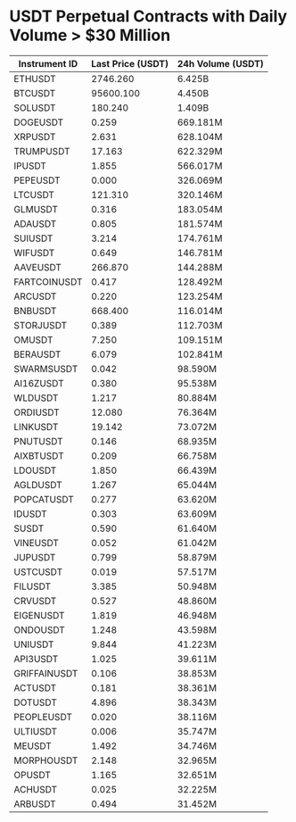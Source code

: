 # USDT Perpetual Contracts with Daily Volume > $30 Million

| Instrument ID | Last Price (USDT) | 24h Volume (USDT) |
|---------------|-------------------|-------------------|
| ETHUSDT | 2746.260 | 6.425B |
| BTCUSDT | 95600.100 | 4.450B |
| SOLUSDT | 180.240 | 1.409B |
| DOGEUSDT | 0.259 | 669.181M |
| XRPUSDT | 2.631 | 628.104M |
| TRUMPUSDT | 17.163 | 622.329M |
| IPUSDT | 1.855 | 566.017M |
| PEPEUSDT | 0.000 | 326.069M |
| LTCUSDT | 121.310 | 320.146M |
| GLMUSDT | 0.316 | 183.054M |
| ADAUSDT | 0.805 | 181.574M |
| SUIUSDT | 3.214 | 174.761M |
| WIFUSDT | 0.649 | 146.781M |
| AAVEUSDT | 266.870 | 144.288M |
| FARTCOINUSDT | 0.417 | 128.492M |
| ARCUSDT | 0.220 | 123.254M |
| BNBUSDT | 668.400 | 116.014M |
| STORJUSDT | 0.389 | 112.703M |
| OMUSDT | 7.250 | 109.151M |
| BERAUSDT | 6.079 | 102.841M |
| SWARMSUSDT | 0.042 | 98.590M |
| AI16ZUSDT | 0.380 | 95.538M |
| WLDUSDT | 1.217 | 80.884M |
| ORDIUSDT | 12.080 | 76.364M |
| LINKUSDT | 19.142 | 73.072M |
| PNUTUSDT | 0.146 | 68.935M |
| AIXBTUSDT | 0.209 | 66.758M |
| LDOUSDT | 1.850 | 66.439M |
| AGLDUSDT | 1.267 | 65.044M |
| POPCATUSDT | 0.277 | 63.620M |
| IDUSDT | 0.303 | 63.609M |
| SUSDT | 0.590 | 61.640M |
| VINEUSDT | 0.052 | 61.042M |
| JUPUSDT | 0.799 | 58.879M |
| USTCUSDT | 0.019 | 57.517M |
| FILUSDT | 3.385 | 50.948M |
| CRVUSDT | 0.527 | 48.860M |
| EIGENUSDT | 1.819 | 46.948M |
| ONDOUSDT | 1.248 | 43.598M |
| UNIUSDT | 9.844 | 41.223M |
| API3USDT | 1.025 | 39.611M |
| GRIFFAINUSDT | 0.106 | 38.853M |
| ACTUSDT | 0.181 | 38.361M |
| DOTUSDT | 4.896 | 38.343M |
| PEOPLEUSDT | 0.020 | 38.116M |
| ULTIUSDT | 0.006 | 35.747M |
| MEUSDT | 1.492 | 34.746M |
| MORPHOUSDT | 2.148 | 32.965M |
| OPUSDT | 1.165 | 32.651M |
| ACHUSDT | 0.025 | 32.225M |
| ARBUSDT | 0.494 | 31.452M |
